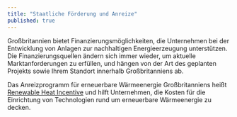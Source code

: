 ```yaml
---
title: "Staatliche Förderung und Anreize"
published: true
---
```


Großbritannien bietet Finanzierungsmöglichkeiten, die Unternehmen bei der Entwicklung von Anlagen zur nachhaltigen Energieerzeugung unterstützen. Die Finanzierungsquellen ändern sich immer wieder, um aktuelle Marktanforderungen zu erfüllen, und hängen von der Art des geplanten Projekts sowie Ihrem Standort innerhalb Großbritanniens ab.

Das Anreizprogramm für erneuerbare Wärmeenergie Großbritanniens heißt [Renewable Heat Incentive](https://www.ofgem.gov.uk/environmental-programmes/domestic-rhi) und hilft Unternehmen, die Kosten für die Einrichtung von Technologien rund um erneuerbare Wärmeenergie zu decken.
